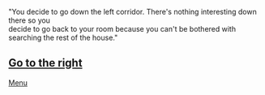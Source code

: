 "You decide to go down the left corridor. 
There's nothing interesting down there so you  
decide to go back to your room because you can't 
be bothered with searching the rest of the house."

[Go to the right](right.md)
---
[Menu](../README.md)